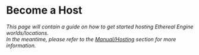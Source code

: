 # Become a Host
<!--
NOTE: This page should contain:
- Hero Project: Showcase for Ethereal Engine's hosting tools and technologies.
- Guide: Teaches a new user how to host their own Hero Project and be comfortable with EE's hosting tools.
-->
_This page will contain a guide on how to get started hosting Ethereal Engine worlds/locations._  
_In the meantime, please refer to the [Manual/Hosting](/docs/manual/host/intro) section for more information._

